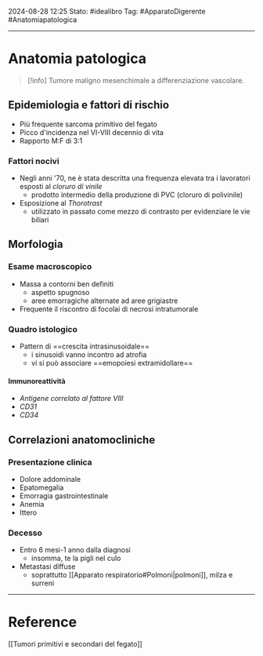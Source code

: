 2024-08-28 12:25
Stato: #idealibro 
Tag: #ApparatoDigerente #Anatomiapatologica 

---
# Anatomia patologica
>[!info]
>Tumore maligno mesenchimale a differenziazione vascolare.
## Epidemiologia e fattori di rischio
- Più frequente sarcoma primitivo del fegato
- Picco d'incidenza nel VI-VIII decennio di vita
- Rapporto M:F di 3:1
### Fattori nocivi
- Negli anni '70, ne è stata descritta una frequenza elevata tra i lavoratori esposti al *cloruro di vinile*
	- prodotto intermedio della produzione di PVC (cloruro di polivinile)
- Esposizione al *Thorotrast*
	- utilizzato in passato come mezzo di contrasto per evidenziare le vie biliari
## Morfologia
### Esame macroscopico
- Massa a contorni ben definiti
	- aspetto spugnoso
	- aree emorragiche alternate ad aree grigiastre
- Frequente il riscontro di focolai di necrosi intratumorale
### Quadro istologico
- Pattern di ==crescita intrasinusoidale==
	- i sinusoidi vanno incontro ad atrofia
	- vi si può associare ==emopoiesi extramidollare==
#### Immunoreattività
- *Antigene correlato al fattore VIII*
- *CD31*
- *CD34*
## Correlazioni anatomocliniche
### Presentazione clinica
- Dolore addominale
- Epatomegalia
- Emorragia gastrointestinale
- Anemia
- Ittero
### Decesso
- Entro 6 mesi-1 anno dalla diagnosi
	- insomma, te la pigli nel culo
- Metastasi diffuse
	- soprattutto [[Apparato respiratorio#Polmoni|polmoni]], milza e surreni







---
# Reference
[[Tumori primitivi e secondari del fegato]]